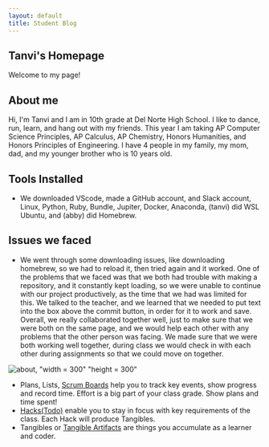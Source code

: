 ```yaml
---
layout: default
title: Student Blog 
---
```



## Tanvi's Homepage
Welcome to my page! 

## About me
Hi, I'm Tanvi and I am in 10th grade at Del Norte High School. I like to dance, run, learn, and hang out with my friends. This year I am taking AP Computer Science Principles, AP Calculus, AP Chemistry, Honors Humanities, and Honors Principles of Engineering. I have 4 people in my family, my mom, dad, and my younger brother who is 10 years old. 

## **Tools Installed**

- We downloaded VScode, made a GitHub account, and Slack account, Linux, Python, Ruby, Bundle, Jupiter, Docker, Anaconda, (tanvi) did WSL Ubuntu, and (abby) did Homebrew. 

## **Issues we faced**
- We went through some downloading issues, like downloading homebrew, so we had to reload it, then tried again and it worked. One of the problems that we faced was that we both had trouble with making a repository, and it constantly kept loading, so we were unable to continue with our project productively, as the time that we had was limited for this. We talked to the teacher, and we learned that we needed to put text into the box above the commit button, in order for it to work and save. Overall, we really collaborated together well, just to make sure that we were both on the same page, and we would help each other with any problems that the other person was facing. 
We made sure that we were both working well together, during class we would check in with each other during assignments so that we could move on together.

![about](https://github.com/tanvim-18/student/assets/142523190/d3d04a85-364d-472c-a408-e2c398efd460), "width = 300" "height = 300"


- Plans, Lists, [Scrum Boards](https://clickup.com/blog/scrum-board/) help you to track key events, show progress and record time.  Effort is a big part of your class grade.  Show plans and time spent!
- [Hacks(Todo)](https://levelup.gitconnected.com/six-ultimate-daily-hacks-for-every-programmer-60f5f10feae) enable you to stay in focus with key requirements of the class.  Each Hack will produce Tangibles.
- Tangibles or [Tangible Artifacts](https://en.wikipedia.org/wiki/Artifact_(software_development)) are things you accumulate as a learner and coder. 
